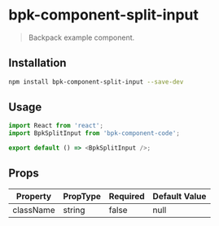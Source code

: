 # bpk-component-split-input

> Backpack example component.

## Installation

```sh
npm install bpk-component-split-input --save-dev
```

## Usage

```js
import React from 'react';
import BpkSplitInput from 'bpk-component-code';

export default () => <BpkSplitInput />;
```

## Props

| Property  | PropType | Required | Default Value |
| --------- | -------- | -------- | ------------- |
| className | string   | false    | null          |
